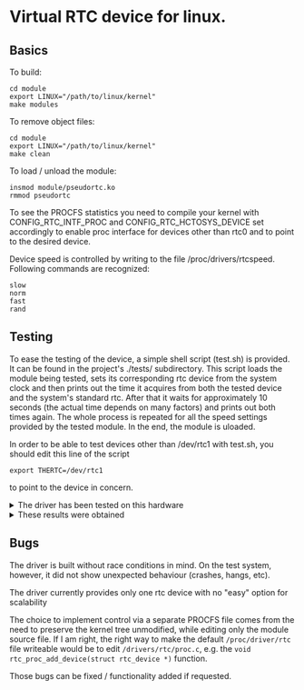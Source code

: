 # Virtual RTC device for linux.

## Basics

To build:
```console
cd module
export LINUX="/path/to/linux/kernel"
make modules
```
To remove object files:
```console
cd module
export LINUX="/path/to/linux/kernel"
make clean
```
To load / unload the module:
```console
insmod module/pseudortc.ko
rmmod pseudortc
```

To see the PROCFS statistics you need to compile your kernel with CONFIG_RTC_INTF_PROC and CONFIG_RTC_HCTOSYS_DEVICE set accordingly to 
enable proc interface for devices other than rtc0 and to point to the desired device.

Device speed is controlled by writing to the file /proc/drivers/rtcspeed. Following commands are recognized:
```console
slow
norm
fast
rand
```

## Testing
To ease the testing of the device, a simple shell script (test.sh) is provided. It can be found in the project's ./tests/ subdirectory.
This script loads the module being tested, sets its corresponding rtc device from the system clock and then prints out the time it acquires from both
the tested device and the system's standard rtc. After that it waits for approximately 10 seconds (the actual time depends on many factors) and prints out both times again. The whole process is repeated for all the speed settings provided by the tested module. In the end, the module is uloaded.

In order to be able to test devices other than /dev/rtc1 with test.sh, you should edit this line of the script
```console
export THERTC=/dev/rtc1
```
to point to the device in concern.

<details>
  <summary>The driver has been tested on this hardware</summary>

```console
$ uname -a
Linux silverfish 4.19.72-gentoo #18 SMP PREEMPT Sun Oct 4 19:49:23 MSK 2020 x86_64 Intel(R) Core(TM) i3-4030U CPU @ 1.90GHz GenuineIntel GNU/Linux
```

```console
$ lscpu
Архитектура:         x86_64
CPU op-mode(s):      32-bit, 64-bit
Порядок байт:        Little Endian
Address sizes:       39 bits physical, 48 bits virtual
CPU(s):              4
On-line CPU(s) list: 0-3
Thread(s) per core:  2
Ядер на сокет:       2
Сокетов:             1
NUMA node(s):        1
ID прроизводителя:   GenuineIntel
Семейство ЦПУ:       6
Модель:              69
Имя модели:          Intel(R) Core(TM) i3-4030U CPU @ 1.90GHz
Степпинг:            1
CPU MHz:             1895.594
CPU max MHz:         1900,0000
CPU min MHz:         800,0000
BogoMIPS:            3791.19
Виртуализация:       VT-x
L1d cache:           32K
L1i cache:           32K
L2 cache:            256K
L3 cache:            3072K
NUMA node0 CPU(s):   0-3
Флаги:               fpu vme de pse tsc msr pae mce cx8 apic sep mtrr pge mca cmov pat pse36 clflush dts acpi mmx fxsr sse sse2 ss ht tm pbe syscall nx pdpe1gb rdtscp lm constant_tsc arch_perfmon pebs bts rep_good nopl xtopology nonstop_tsc cpuid aperfmperf pni pclmulqdq dtes64 monitor ds_cpl vmx est tm2 ssse3 sdbg fma cx16 xtpr pdcm pcid sse4_1 sse4_2 x2apic movbe popcnt aes xsave avx f16c rdrand lahf_lm abm cpuid_fault epb invpcid_single pti tpr_shadow vnmi flexpriority ept vpid ept_ad fsgsbase tsc_adjust bmi1 avx2 smep bmi2 erms invpcid xsaveopt dtherm ida arat pln pts
```
</details>

<details>
  <summary>These results were obtained</summary>

```console
# ./test.sh
                                                                                                                                                      
setting hwclock to current time                                                                                                                       
reading time                                                               
our clock is 2020-10-06 08:56:20.039673+03:00                              
system clock is 2020-10-06 08:56:19.999431+03:00                           
sleeping 10 seconds                                                                                                                                   
after sleep our clock is 2020-10-06 08:56:31.046310+03:00 
after sleep system clock is 2020-10-06 08:56:30.999175+03:00               
                                                                                                                                                      
                                                                           
going slower                                                                                                                                          
                                                                           
setting hwclock to current time                                                                                                                       
reading time                                                               
system clock is 2020-10-06 08:56:33.999493+03:00                           
our clock is 2020-10-06 08:56:33.535938+03:00                              
sleeping 10 seconds                                                        
after sleep our clock is 2020-10-06 08:56:41.542638+03:00                  
after sleep system clock is 2020-10-06 08:56:44.999169+03:00                                                                                          
                                                                           
                                                                           
going faster                                                               
                                                                           
setting hwclock to current time                                                                                                                       
reading time                                                               
our clock is 2020-10-06 08:56:48.336303+03:00 
system clock is 2020-10-06 08:56:47.999344+03:00 
sleeping 10 seconds
after sleep our clock is 2020-10-06 08:57:04.648990+03:00 
after sleep system clock is 2020-10-06 08:56:58.999128+03:00 
  
  
going random
  
setting hwclock to current time
reading time
system clock is 2020-10-06 08:57:01.999498+03:00 
our clock is 2020-10-06 08:57:01.839920+03:00
sleeping 10 seconds                                                                                                                                   
after sleep system clock is 2020-10-06 08:58:08.999296+03:00               
after sleep our clock is 2020-10-06 08:58:06.519668+03:00                  
```

</details>

## Bugs
The driver is built without race conditions in mind. On the test system, however, it did not show unexpected behaviour (crashes, hangs, etc).

The driver currently provides only one rtc device with no "easy" option for scalability

The choice to implement control via a separate PROCFS file comes from the need to preserve the kernel tree unmodified, while editing only the module source file. If I am right, the right way to make the default `/proc/driver/rtc` file writeable would be to edit `/drivers/rtc/proc.c`, e.g. the `void rtc_proc_add_device(struct rtc_device *)` function.

Those bugs can be fixed / functionality added if requested.
